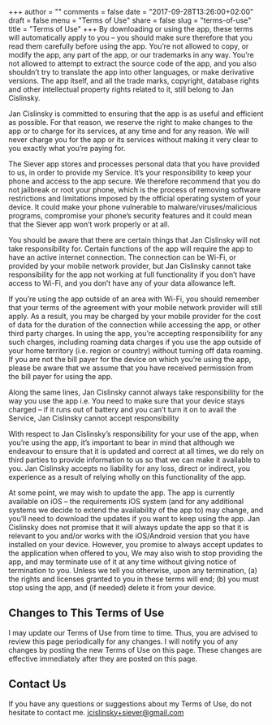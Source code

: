 +++
author = ""
comments = false
date = "2017-09-28T13:26:00+02:00"
draft = false
menu = "Terms of Use"
share = false
slug = "terms-of-use"
title = "Terms of Use"
+++
By downloading or using the app, these terms will automatically apply to you – you should make sure therefore that you read them carefully before using the app. You’re not allowed to copy, or modify the app, any part of the app, or our trademarks in any way. You’re not allowed to attempt to extract the source code of the app, and you also shouldn’t try to translate the app into other languages, or make derivative versions. The app itself, and all the trade marks, copyright, database rights and other intellectual property rights related to it, still belong to Jan Cislinsky.

Jan Cislinsky is committed to ensuring that the app is as useful and efficient as possible. For that reason, we reserve the right to make changes to the app or to charge for its services, at any time and for any reason. We will never charge you for the app or its services without making it very clear to you exactly what you’re paying for.

The Siever app stores and processes personal data that you have provided to us, in order to provide my Service. It’s your responsibility to keep your phone and access to the app secure. We therefore recommend that you do not jailbreak or root your phone, which is the process of removing software restrictions and limitations imposed by the official operating system of your device. It could make your phone vulnerable to malware/viruses/malicious programs, compromise your phone’s security features and it could mean that the Siever app won’t work properly or at all.

You should be aware that there are certain things that Jan Cislinsky will not take responsibility for. Certain functions of the app will require the app to have an active internet connection. The connection can be Wi-Fi, or provided by your mobile network provider, but Jan Cislinsky cannot take responsibility for the app not working at full functionality if you don’t have access to Wi-Fi, and you don’t have any of your data allowance left.

If you’re using the app outside of an area with Wi-Fi, you should remember that your terms of the agreement with your mobile network provider will still apply. As a result, you may be charged by your mobile provider for the cost of data for the duration of the connection while accessing the app, or other third party charges. In using the app, you’re accepting responsibility for any such charges, including roaming data charges if you use the app outside of your home territory (i.e. region or country) without turning off data roaming. If you are not the bill payer for the device on which you’re using the app, please be aware that we assume that you have received permission from the bill payer for using the app.

Along the same lines, Jan Cislinsky cannot always take responsibility for the way you use the app i.e. You need to make sure that your device stays charged – if it runs out of battery and you can’t turn it on to avail the Service, Jan Cislinsky cannot accept responsibility

With respect to Jan Cislinsky’s responsibility for your use of the app, when you’re using the app, it’s important to bear in mind that although we endeavour to ensure that it is updated and correct at all times, we do rely on third parties to provide information to us so that we can make it available to you. Jan Cislinsky accepts no liability for any loss, direct or indirect, you experience as a result of relying wholly on this functionality of the app.

At some point, we may wish to update the app. The app is currently available on iOS – the requirements iOS system (and for any additional systems we decide to extend the availability of the app to) may change, and you’ll need to download the updates if you want to keep using the app. Jan Cislinsky does not promise that it will always update the app so that it is relevant to you and/or works with the iOS/Android version that you have installed on your device. However, you promise to always accept updates to the application when offered to you, We may also wish to stop providing the app, and may terminate use of it at any time without giving notice of termination to you. Unless we tell you otherwise, upon any termination, (a) the rights and licenses granted to you in these terms will end; (b) you must stop using the app, and (if needed) delete it from your device.

## Changes to This Terms of Use

I may update our Terms of Use from time to time. Thus, you are advised to review this page periodically for any changes. I will notify you of any changes by posting the new Terms of Use on this page. These changes are effective immediately after they are posted on this page.

## Contact Us

If you have any questions or suggestions about my Terms of Use, do not hesitate to contact me.
jcislinsky+siever@gmail.com